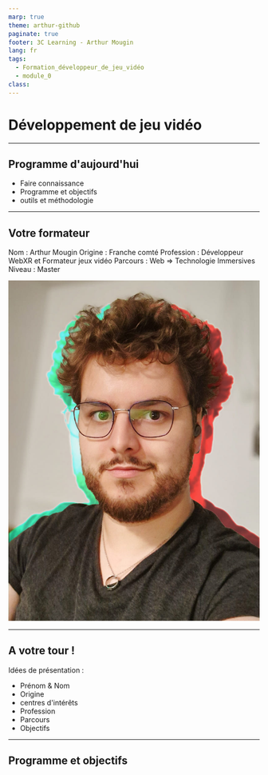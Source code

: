 ```yaml
---
marp: true
theme: arthur-github
paginate: true
footer: 3C Learning - Arthur Mougin
lang: fr
tags:
  - Formation_développeur_de_jeu_vidéo
  - module_0
class:
---
```

# Développement de jeu vidéo
<!-- 
_paginate: false 
_class: lead
-->

---
## Programme d'aujourd'hui
- Faire connaissance
- Programme et objectifs
- outils et méthodologie

---
## Votre formateur
Nom : Arthur Mougin
Origine : Franche comté
Profession : Développeur WebXR et Formateur jeux vidéo
Parcours : Web => Technologie Immersives
Niveau : Master
<!-- 
Parcours : 
  - Web (DUT MMI)
  - Découverte du WebVR / WebXR en 2018
  - Licence d'informatique
  - Master en Management des technologies interactives 3D à l'ENSAM (2 ans de formation à Unity)
  - 2 ans travailler sur des plateformes 3D sociales pour le Web
  - 1 an de freelance en développement d'expériences web et de mentorat 
  -->
![bg right:33%](annexes/arthur_mougin_photo_de_profil_professionnelle_compressee.jpg)

---
## A votre tour !
Idées de présentation :
- Prénom & Nom
- Origine
- centres d'intérêts
- Profession
- Parcours
- Objectifs

---

## Programme et objectifs